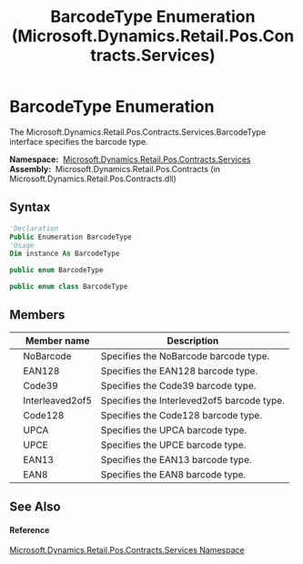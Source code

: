 ﻿---
title: BarcodeType Enumeration (Microsoft.Dynamics.Retail.Pos.Contracts.Services)
TOCTitle: BarcodeType Enumeration
ms:assetid: T:Microsoft.Dynamics.Retail.Pos.Contracts.Services.BarcodeType
ms:mtpsurl: https://technet.microsoft.com/en-us/library/microsoft.dynamics.retail.pos.contracts.services.barcodetype(v=AX.60)
ms:contentKeyID: 47344054
ms.date: 05/18/2015
mtps_version: v=AX.60
f1_keywords:
- Microsoft.Dynamics.Retail.Pos.Contracts.Services.BarcodeType.Interleaved2of5
- Microsoft.Dynamics.Retail.Pos.Contracts.Services.BarcodeType
- Microsoft.Dynamics.Retail.Pos.Contracts.Services.BarcodeType.NoBarcode
- Microsoft.Dynamics.Retail.Pos.Contracts.Services.BarcodeType.UPCA
- Microsoft.Dynamics.Retail.Pos.Contracts.Services.BarcodeType.EAN128
- Microsoft.Dynamics.Retail.Pos.Contracts.Services.BarcodeType.Code39
- Microsoft.Dynamics.Retail.Pos.Contracts.Services.BarcodeType.EAN13
- Microsoft.Dynamics.Retail.Pos.Contracts.Services.BarcodeType.Code128
- Microsoft.Dynamics.Retail.Pos.Contracts.Services.BarcodeType.EAN8
- Microsoft.Dynamics.Retail.Pos.Contracts.Services.BarcodeType.UPCE
dev_langs:
- CSharp
- C++
- VB
---

# BarcodeType Enumeration

The Microsoft.Dynamics.Retail.Pos.Contracts.Services.BarcodeType interface specifies the barcode type.

**Namespace:**  [Microsoft.Dynamics.Retail.Pos.Contracts.Services](microsoft-dynamics-retail-pos-contracts-services-namespace.md)  
**Assembly:**  Microsoft.Dynamics.Retail.Pos.Contracts (in Microsoft.Dynamics.Retail.Pos.Contracts.dll)

## Syntax

``` vb
'Declaration
Public Enumeration BarcodeType
'Usage
Dim instance As BarcodeType
```

``` csharp
public enum BarcodeType
```

``` c++
public enum class BarcodeType
```

## Members

<table>
<thead>
<tr class="header">
<th></th>
<th>Member name</th>
<th>Description</th>
</tr>
</thead>
<tbody>
<tr class="odd">
<td></td>
<td>NoBarcode</td>
<td>Specifies the NoBarcode barcode type.</td>
</tr>
<tr class="even">
<td></td>
<td>EAN128</td>
<td>Specifies the EAN128 barcode type.</td>
</tr>
<tr class="odd">
<td></td>
<td>Code39</td>
<td>Specifies the Code39 barcode type.</td>
</tr>
<tr class="even">
<td></td>
<td>Interleaved2of5</td>
<td>Specifies the Interleved2of5 barcode type.</td>
</tr>
<tr class="odd">
<td></td>
<td>Code128</td>
<td>Specifies the Code128 barcode type.</td>
</tr>
<tr class="even">
<td></td>
<td>UPCA</td>
<td>Specifies the UPCA barcode type.</td>
</tr>
<tr class="odd">
<td></td>
<td>UPCE</td>
<td>Specifies the UPCE barcode type.</td>
</tr>
<tr class="even">
<td></td>
<td>EAN13</td>
<td>Specifies the EAN13 barcode type.</td>
</tr>
<tr class="odd">
<td></td>
<td>EAN8</td>
<td>Specifies the EAN8 barcode type.</td>
</tr>
</tbody>
</table>


## See Also

#### Reference

[Microsoft.Dynamics.Retail.Pos.Contracts.Services Namespace](microsoft-dynamics-retail-pos-contracts-services-namespace.md)

